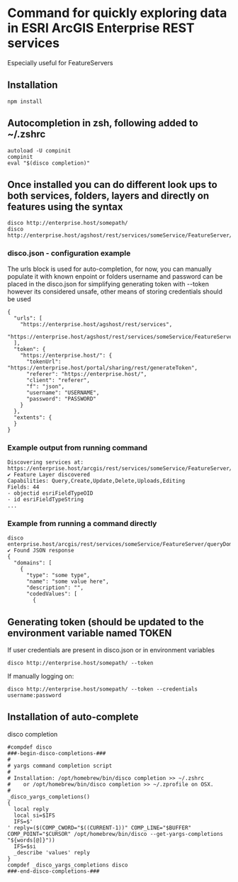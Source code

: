 # Command for quickly exploring data in ESRI ArcGIS Enterprise REST services
Especially useful for FeatureServers

## Installation
```
npm install
```
## Autocompletion in zsh, following added to ~/.zshrc
```
autoload -U compinit
compinit
eval "$(disco completion)"
```
## Once installed you can do different look ups to both services, folders, layers and directly on features using the syntax
```
disco http://enterprise.host/somepath/
disco http://enterprise.host/agshost/rest/services/someService/FeatureServer/0
```
### disco.json - configuration example
The urls block is used for auto-completion, for now, you can manually populate it with known enpoint or folders
username and password can be placed in the disco.json for simplifying generating token with --token
however its considered unsafe, other means of storing credentials should be used
```
{
  "urls": [
    "https://enterprise.host/agshost/rest/services",
    "https://enterprise.host/agshost/rest/services/someService/FeatureServer/0",
  ],
  "token": {
    "https://enterprise.host/": {
      "tokenUrl": "https://enterprise.host/portal/sharing/rest/generateToken",
      "referer": "https://enterprise.host/",
      "client": "referer",
      "f": "json",
      "username": "USERNAME",
      "password": "PASSWORD"
    }
  },
  "extents": {
  }
}
```

### Example output from running command
```
Discovering services at: https://enterprise.host/arcgis/rest/services/someService/FeatureServer/0
✔ Feature Layer discovered
Capabilities: Query,Create,Update,Delete,Uploads,Editing
Fields: 44
- objectid esriFieldTypeOID
- id esriFieldTypeString
...
```

### Example from running a command directly
```
disco enterprise.host/arcgis/rest/services/someService/FeatureServer/queryDomains
✔ Found JSON response
{
  "domains": [
    {
      "type": "some type",
      "name": "some value here",
      "description": "",
      "codedValues": [
        {
```


## Generating token (should be updated to the environment variable named TOKEN
If user credentials are present in disco.json or in environment variables
```
disco http://enterprise.host/somepath/ --token
```
If manually logging on:
```
disco http://enterprise.host/somepath/ --token --credentials username:password
```

## Installation of auto-complete
disco completion
```
#compdef disco
###-begin-disco-completions-###
#
# yargs command completion script
#
# Installation: /opt/homebrew/bin/disco completion >> ~/.zshrc
#    or /opt/homebrew/bin/disco completion >> ~/.zprofile on OSX.
#
_disco_yargs_completions()
{
  local reply
  local si=$IFS
  IFS=$'
' reply=($(COMP_CWORD="$((CURRENT-1))" COMP_LINE="$BUFFER" COMP_POINT="$CURSOR" /opt/homebrew/bin/disco --get-yargs-completions "${words[@]}"))
  IFS=$si
  _describe 'values' reply
}
compdef _disco_yargs_completions disco
###-end-disco-completions-###
```
